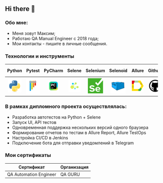 ## Hi there 👋

### Обо мне:
- Меня зовут Максим;
- Работаю QA Manual Engineer с 2018 года;
- Мои контакты - пишите в личные сообщения. 

### Технологии и инструменты
|                          Python                                |                          Pytest                                |    PyCharm  |            Selene   |   Selenium                                           |  Selenoid         |                           Allure                          |                            Github                             |                           Jenkins                              |                        Telegram                        |                         Allure TestOps                         |  
|:--------------------------------------------------------------:|:--------------------------------------------------------------:|:----------------------------------------------------------------:|:--------------------------------------------------------------:|:-------------------------------------------------------:|:-----------------------------------------------------:|:----------------------------------------------------------:|:--------------------------------------------------------------:|:------------------------------------------------------:|:--------------------------------------------------------------:|:--------------------------------------------------------------:|
|<img src="resources/python-original.svg" height="45" width="45" />|<img src="resources/pytest-original.svg" height="55" width="55" />|<img src="resources/intellij_pycharm.png" height="35" width="35"/>|<img src="resources/selene.png" height="40" width="40" />|<img src="resources/selenium.png" height="50" width="50" />|<img src="resources/selenoid.svg" height="50" width="50" />|<img src="resources/allure_report.png" height="40" width="40" />|<img src="resources/github.png" height="40" width="40"/>|<img src="resources/jenkins-original.svg" height="45" width="45"/>|<img src="resources/telegram.svg" height="35" width="35"/>| <img src="resources/allure_testops.png" height="35" width="35"/> | 

### В рамках дипломного проекта осуществлялась:
- Разработка автотестов на Python + Selene
- Запуск UI, API тестов
- Одновременная поддержка нескольких версий одного браузера
- Формирование отчетов по тестам в Allure Report, Allure TestOps
- Настройка CI/CD в Jenkins
- Подключение бота для отправки уведомлений в Telegram

### Мои сертификаты

| Сертификат | Организация      
|------------|------------------|
| QA Automation Engineer | QA GURU 
